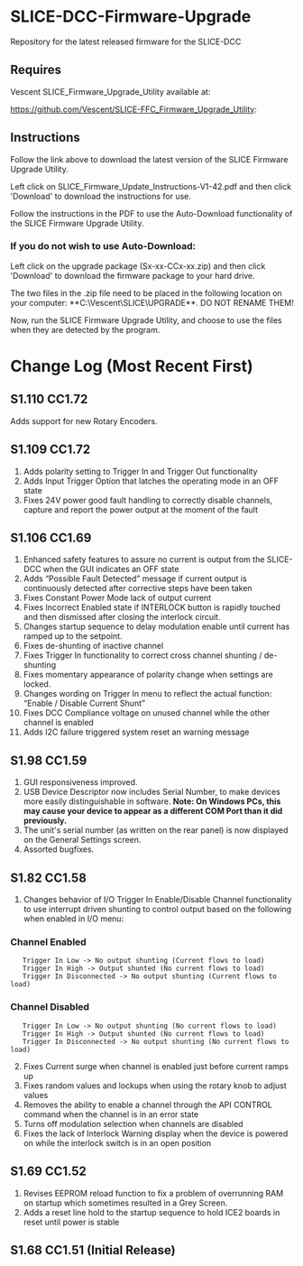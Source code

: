 # SLICE-DCC-Firmware-Upgrade
Repository for the latest released firmware for the SLICE-DCC
## Requires 
   Vescent SLICE_Firmware_Upgrade_Utility available at:
  
  https://github.com/Vescent/SLICE-FFC_Firmware_Upgrade_Utility:

## Instructions
  Follow the link above to download the latest version of the SLICE Firmware Upgrade Utility.

  Left click on SLICE_Firmware_Update_Instructions-V1-42.pdf and then click 'Download' to download the instructions for use.  

  Follow the instructions in the PDF to use the Auto-Download functionality of the SLICE Firmware Upgrade Utility.

### If you do not wish to use Auto-Download:
  Left click on the upgrade package (Sx-xx-CCx-xx.zip) and then click 'Download' to download the firmware package to your hard drive.
  
  The two files in the .zip file need to be placed in the following location on your computer: **C:\Vescent\SLICE\UPGRADE\**.
  DO NOT RENAME THEM!

  Now, run the SLICE Firmware Upgrade Utility, and choose to use the files when they are detected by the program.

# Change Log (Most Recent First)
## S1.110 CC1.72
Adds support for new Rotary Encoders.

## S1.109 CC1.72
 1. Adds polarity setting to Trigger In and Trigger Out functionality
 2. Adds Input Trigger Option that latches the operating mode in an OFF state
 3. Fixes 24V power good fault handling to correctly disable channels, capture and report the power output at the moment of the fault
 ## S1.106 CC1.69
 1. Enhanced safety features to assure no current is output from the SLICE-DCC when the GUI indicates an OFF state
 2. Adds “Possible Fault Detected” message if current output is continuously detected after corrective steps have been taken
 3. Fixes Constant Power Mode lack of output current
 4. Fixes Incorrect Enabled state if INTERLOCK button is rapidly touched and then dismissed after closing the interlock circuit.
 5. Changes startup sequence to delay modulation enable until current has ramped up to the setpoint.
 6. Fixes de-shunting of inactive channel
 7. Fixes Trigger In functionality to correct cross channel shunting / de-shunting
 8. Fixes momentary appearance of polarity change when settings are locked.
 9. Changes wording on Trigger In menu to reflect the actual function:
    “Enable / Disable Current Shunt”
 10. Fixes DCC Compliance voltage on unused channel while the other channel is enabled
 11. Adds I2C failure triggered system reset an warning message

## S1.98 CC1.59
 1. GUI responsiveness improved.
 2. USB Device Descriptor now includes Serial Number, to make devices more easily distinguishable in software.
**Note: On Windows PCs, this may cause your device to appear as a different COM Port than it did previously.**
 3. The unit's serial number (as written on the rear panel) is now displayed on the General Settings screen.
 4. Assorted bugfixes.

## S1.82 CC1.58
 1. Changes behavior of I/O Trigger In Enable/Disable Channel functionality to use interrupt driven shunting to control output based on the following when enabled in I/O menu:  
###    Channel Enabled  
       Trigger In Low -> No output shunting (Current flows to load)  
       Trigger In High -> Output shunted (No current flows to load)  
       Trigger In Disconnected -> No output shunting (Current flows to load)  
###    Channel Disabled  
       Trigger In Low -> No output shunting (No current flows to load)  
       Trigger In High -> Output shunted (No current flows to load)  
       Trigger In Disconnected -> No output shunting (No current flows to load)  
 2. Fixes Current surge when channel is enabled just before current ramps up 
 3. Fixes random values and lockups when using the rotary knob to adjust values
 4. Removes the ability to enable a channel through the API CONTROL command when the channel is in an error state
 5. Turns off modulation selection when channels are disabled
 6. Fixes the lack of Interlock Warning display when the device is powered on while the interlock switch is in an open position

## S1.69 CC1.52 
 1. Revises EEPROM reload function to fix a problem of overrunning RAM on startup which sometimes resulted in a Grey Screen.
 2. Adds a reset line hold to the startup sequence to hold ICE2 boards in reset until power is stable
## S1.68 CC1.51 (Initial Release)
 

